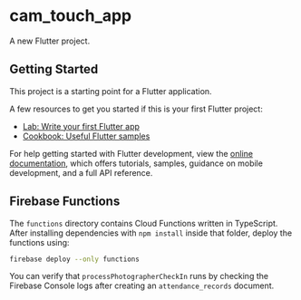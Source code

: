 # cam_touch_app

A new Flutter project.

## Getting Started

This project is a starting point for a Flutter application.

A few resources to get you started if this is your first Flutter project:

- [Lab: Write your first Flutter app](https://docs.flutter.dev/get-started/codelab)
- [Cookbook: Useful Flutter samples](https://docs.flutter.dev/cookbook)

For help getting started with Flutter development, view the
[online documentation](https://docs.flutter.dev/), which offers tutorials,
samples, guidance on mobile development, and a full API reference.

## Firebase Functions

The `functions` directory contains Cloud Functions written in TypeScript.
After installing dependencies with `npm install` inside that folder, deploy
the functions using:

```bash
firebase deploy --only functions
```

You can verify that `processPhotographerCheckIn` runs by checking the
Firebase Console logs after creating an `attendance_records` document.
